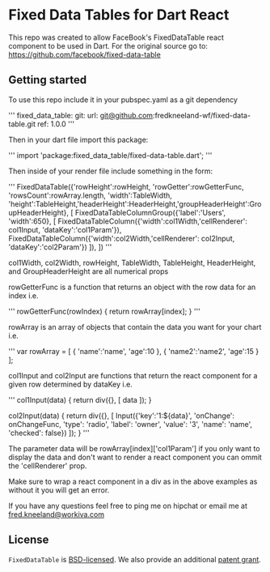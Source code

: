 Fixed Data Tables for Dart React
====================================

This repo was created to allow FaceBook's FixedDataTable react component to be used in Dart.  For the original source go to: https://github.com/facebook/fixed-data-table

Getting started
---------------

To use this repo include it in your pubspec.yaml as a git dependency

'''
fixed_data_table:
    git:
      url: git@github.com:fredkneeland-wf/fixed-data-table.git
      ref: 1.0.0
'''


Then in your dart file import this package:

'''
import 'package:fixed_data_table/fixed-data-table.dart';
'''

Then inside of your render file include something in the form:

'''
FixedDataTable({'rowHeight':rowHeight, 'rowGetter':rowGetterFunc, 'rowsCount':rowArray.length, 'width':TableWidth, 'height':TableHeight,'headerHeight':HeaderHeight,'groupHeaderHeight':GroupHeaderHeight}, [
        FixedDataTableColumnGroup({'label':'Users', 'width':650}, [
          FixedDataTableColumn({'width':col1Width,'cellRenderer': col1Input, 'dataKey':'col1Param'}),
          FixedDataTableColumn({'width':col2Width,'cellRenderer': col2Input, 'dataKey':'col2Param'})
        ]),
])
'''

col1Width, col2Width, rowHeight, TableWidth, TableHeight, HeaderHeight, and GroupHeaderHeight are all numerical props

rowGetterFunc is a function that returns an object with the row data for an index i.e.

'''
rowGetterFunc(rowIndex) {
  return rowArray[index];
}
'''

rowArray is an array of objects that contain the data you want for your chart i.e.

'''
var rowArray = [
  {
    'name':'name',
    'age':10
  },
  {
    'name2':'name2',
    'age':15
  }
];

col1Input and col2Input are functions that return the react component for a given row determined by dataKey i.e.

'''
  col1Input(data) {
      return div({}, [
        data
      ]);
  }
  
  col2Input(data) {
        return div({}, [
          Input({'key':'1:${data}', 'onChange': onChangeFunc, 'type': 'radio', 'label': 'owner', 'value': '3', 'name': 'name', 'checked': false})
        ]);
    }
'''

The parameter data will be rowArray[index]['col1Param'] if you only want to display the data and don't want to render a react component you can ommit the 'cellRenderer' prop.

Make sure to wrap a react component in a div as in the above examples as without it you will get an error.

If you have any questions feel free to ping me on hipchat or email me at fred.kneeland@workiva.com

License
-------

`FixedDataTable` is [BSD-licensed](https://github.com/facebook/fixed-data-table/blob/master/LICENSE). We also provide an additional [patent grant](https://github.com/facebook/fixed-data-table/blob/master/PATENTS).
